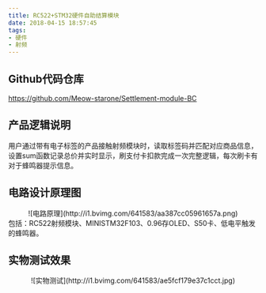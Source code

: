 ```yaml
---
title: RC522+STM32硬件自助结算模块
date: 2018-04-15 18:57:45
tags: 
- 硬件
- 射频
---
```

Github代码仓库
--
https://github.com/Meow-starone/Settlement-module-BC
<br>

产品逻辑说明
----

用户通过带有电子标签的产品接触射频模块时，读取标签码并匹配对应商品信息，设置sum函数记录总价并实时显示，刷支付卡扣款完成一次完整逻辑，每次刷卡有对于蜂鸣器提示信息。<br>

电路设计原理图
--
<div align="center">![电路原理](http://i1.bvimg.com/641583/aa387cc05961657a.png)</div>
包括：RC522射频模块、MINISTM32F103、0.96存OLED、S50卡、低电平触发的蜂鸣器。<br>

实物测试效果
---
<div align="center">![实物测试](http://i1.bvimg.com/641583/ae5fcf179e37c1cct.jpg)</div>
